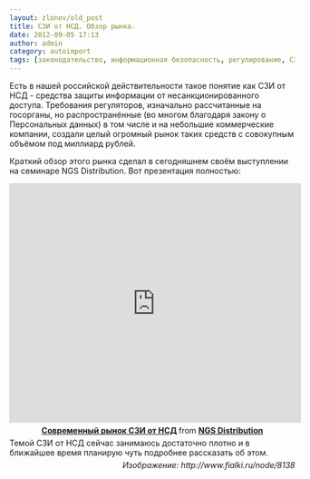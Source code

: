 ```yaml
---
layout: zlonov/old_post
title: СЗИ от НСД. Обзор рынка.
date: 2012-09-05 17:13
author: admin
category: autoimport
tags: [законодательство, информационная безопасность, регулирование, СЗИ]
---
```

Есть в нашей российской действительности такое понятие как СЗИ от НСД - средства защиты информации от несанкционированного доступа. Требования регуляторов, изначально рассчитанные на госорганы, но распространённые (во многом благодаря закону о Персональных данных) в том числе и на небольшие коммерческие компании, создали целый огромный рынок таких средств с совокупным объёмом под миллиард рублей.

Краткий обзор этого рынка сделал в сегодняшнем своём выступлении на семинаре NGS Distribution. Вот презентация полностью:
<div style="margin-bottom: 5px; text-align: center;"><iframe style="border: 1px solid #CCC; border-width: 1px 1px 0; margin-bottom: 5px;" src="https://www.slideshare.net/slideshow/embed_code/14176510" height="421" width="512" allowfullscreen="" frameborder="0" marginwidth="0" marginheight="0" scrolling="no"></iframe>
<strong> <a title="Современный рынок СЗИ от НСД" href="http://www.slideshare.net/ngsec/ss-14176510" target="_blank">Современный рынок СЗИ от НСД</a> </strong> from <strong><a href="http://www.slideshare.net/ngsec" target="_blank">NGS Distribution</a></strong></div>
<div style="margin-bottom: 5px;">Темой СЗИ от НСД сейчас занимаюсь достаточно плотно и в ближайшее время планирую чуть подробнее рассказать об этом.</div>
<div style="margin-bottom: 5px; text-align: right;"><i>Изображение: http://www.fialki.ru/node/8138</i></div>
